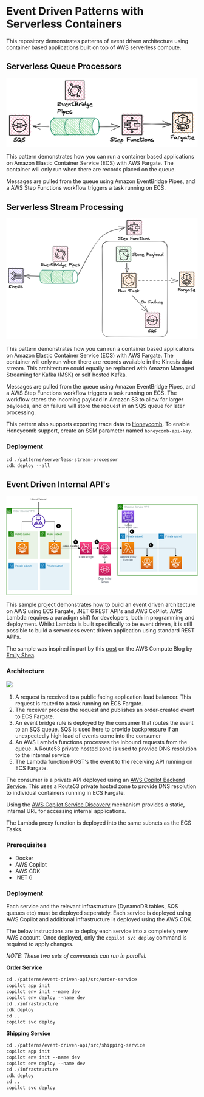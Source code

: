 # Event Driven Patterns with Serverless Containers

This repository demonstrates patterns of event driven architecture using container based applications built on top of AWS serverless compute.

## Serverless Queue Processors

![](./assets/serverless-queue.png)

This pattern demonstrates how you can run a container based applications on Amazon Elastic Container Service (ECS) with AWS Fargate. The container will only run when there are records placed on the queue.

Messages are pulled from the queue using Amazon EventBridge Pipes, and a AWS Step Functions workflow triggers a task running on ECS.

## Serverless Stream Processing

![](./assets/serverless-streams.png)

This pattern demonstrates how you can run a container based applications on Amazon Elastic Container Service (ECS) with AWS Fargate. The container will only run when there are records available in the Kinesis data stream. This architecture could equally be replaced with Amazon Managed Streaming for Kafka (MSK) or self hosted Kafka.

Messages are pulled from the queue using Amazon EventBridge Pipes, and a AWS Step Functions workflow triggers a task running on ECS. The workflow stores the incoming payload in Amazon S3 to allow for larger payloads, and on failure will store the request in an SQS queue for later processing.

This pattern also supports exporting trace data to [Honeycomb](https://honeycomb.io). To enable Honeycomb support, create an SSM parameter named `honeycomb-api-key`.

### Deployment

```
cd ./patterns/serverless-stream-processor
cdk deploy --all
```

## Event Driven Internal API's

![](./assets/event-driven-api.png)

This sample project demonstrates how to build an event driven architecture on AWS using ECS Fargate, .NET 6 REST API's and AWS CoPilot. AWS Lambda requires a paradigm shift for developers, both in programming and deployment. Whilst Lambda is built specifically to be event driven, it is still possible to build a serverless event driven application using standard REST API's.

The sample was inspired in part by this [post](https://aws.amazon.com/blogs/compute/sending-amazon-eventbridge-events-to-private-endpoints-in-a-vpc/) on the AWS Compute Blog by [Emily Shea](https://twitter.com/em__shea).

### Architecture

![](./assets/architecture.png)

1. A request is received to a public facing application load balancer. This request is routed to a task running on ECS Fargate.
2. The receiver process the request and publishes an order-created event to ECS Fargate.
3. An event bridge rule is deployed by the consumer that routes the event to an SQS queue. SQS is used here to provide backpressure if an unexpectedly high load of events come into the consumer
4. An AWS Lambda functions processes the inbound requests from the queue. A Route53 private hosted zone is used to provide DNS resolution to the internal service
5. The Lambda function POST's the event to the receiving API running on ECS Fargate.

The consumer is a private API deployed using an [AWS Copilot Backend Service](https://aws.github.io/copilot-cli/docs/concepts/services/#backend-service). This uses a Route53 private hosted zone to provide DNS resolution to individual containers running in ECS Fargate.

Using the [AWS Copilot Service Discovery](https://aws.github.io/copilot-cli/docs/developing/service-discovery/) mechanism provides a static, internal URL for accessing internal applications.

The Lambda proxy function is deployed into the same subnets as the ECS Tasks.

### Prerequisites

- Docker
- AWS Copilot
- AWS CDK
- .NET 6

### Deployment

Each service and the relevant infrastructure (DynamoDB tables, SQS queues etc) must be deployed seperately. Each service is deployed using AWS Copilot and additional infrastructure is deployed using the AWS CDK.

The below instructions are to deploy each service into a completely new AWS account. Once deployed, only the `copilot svc deploy` command is required to apply changes.

*NOTE: These two sets of commands can run in parallel.*

**Order Service**
```
cd ./patterns/event-driven-api/src/order-service
copilot app init
copilot env init --name dev
copilot env deploy --name dev
cd ./infrastructure
cdk deploy
cd ..
copilot svc deploy
```

**Shipping Service**
```
cd ./patterns/event-driven-api/src/shipping-service
copilot app init
copilot env init --name dev
copilot env deploy --name dev
cd ./infrastructure
cdk deploy
cd ..
copilot svc deploy
```